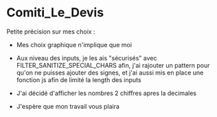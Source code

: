 # Comiti_Le_Devis

Petite précision sur mes choix :

- Mes choix graphique n'implique que moi

- Aux niveau des inputs, je les ais "sécurisés" avec FILTER_SANITIZE_SPECIAL_CHARS afin, j'ai rajouter un pattern pour qu'on ne puisses ajouter des signes, et j'ai aussi mis en place une fonction js afin de limité la length des inputs

- J'ai décidé d'afficher les nombres 2 chiffres apres la decimales

- J'espère que mon travail vous plaira
